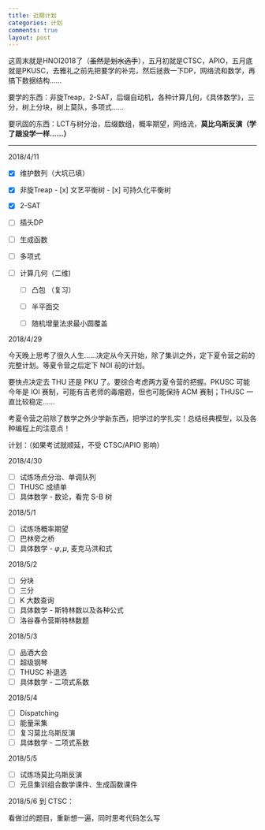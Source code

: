 ```yaml
---
title: 近期计划
categories: 计划
comments: true
layout: post
---
```


这周末就是HNOI2018了（~~虽然是划水选手~~），五月初就是CTSC，APIO，五月底就是PKUSC，去雅礼之前先把要学的补完，然后拯救一下DP，网络流和数学，再搞下数据结构……

要学的东西：非旋Treap，2-SAT，后缀自动机，各种计算几何，《具体数学》，三分，树上分块，树上莫队，多项式……

要巩固的东西：LCT与树分治，后缀数组，概率期望，网络流，**莫比乌斯反演（学了跟没学一样……）**

------

2018/4/11

- [x] 维护数列（大坑已填）
- [x] 非旋Treap
      - [x] 文艺平衡树
      - [x] 可持久化平衡树

- [x] 2-SAT 
- [ ] 插头DP

- [ ] 生成函数
- [ ] 多项式
- [ ] 计算几何（二维)
  - [ ] 凸包 （复习）
  - [ ] 半平面交
  - [ ] 随机增量法求最小圆覆盖




2018/4/29

今天晚上思考了很久人生……决定从今天开始，除了集训之外，定下夏令营之前的完整计划。等夏令营之后定下 NOI 前的计划。

要快点决定去 THU 还是 PKU 了。要综合考虑两方夏令营的把握。PKUSC 可能今年是 IOI 赛制，可能有吉老师的毒瘤题，但也可能保持 ACM 赛制；THUSC 一直比较稳定……

考夏令营之前除了数学之外少学新东西，把学过的学扎实！总结经典模型，以及各种编程上的注意点！

计划：（如果考试就顺延，不受 CTSC/APIO 影响）

2018/4/30

- [ ] 试炼场点分治、单调队列
- [ ] THUSC 成绩单
- [ ] 具体数学 - 数论，看完 S-B 树

2018/5/1

- [ ] 试炼场概率期望
- [ ] 巴林旁之桥
- [ ] 具体数学 - $\varphi, \mu$, 麦克马洪和式

2018/5/2

- [ ] 分块
- [ ] 三分
- [ ] K 大数查询
- [ ] 具体数学 - 斯特林数以及各种公式
- [ ] 洛谷春令营斯特林数题

2018/5/3

- [ ] 品酒大会
- [ ] 超级钢琴
- [ ] THUSC 补退选
- [ ] 具体数学 - 二项式系数

2018/5/4

- [ ] Dispatching
- [ ] 能量采集
- [ ] 复习莫比乌斯反演
- [ ] 具体数学 - 二项式系数

2018/5/5

- [ ] 试炼场莫比乌斯反演
- [ ] 元旦集训组合数学课件、生成函数课件

2018/5/6 到 CTSC：

看做过的题目，重新想一遍，同时思考代码怎么写


